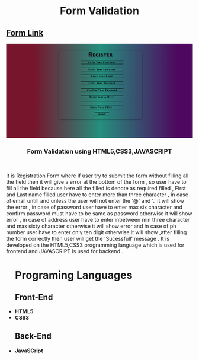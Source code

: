 <h1 align ="center">Form Validation</h1>
<h2><a href="https://hyperdevil-x.github.io/formvalidation/" target="_blank">Form Link</a></h2>
<img src="cover.PNG">
 <h3  align ="center"><b>Form Validation using HTML5,CSS3,JAVASCRIPT</b></h3>
 <br>
<p>It is Registration Form where if user try to submit the form without filling all the field then it will give a error at the bottom of the form , so user have to fill all the field because here all the filled is denote as required filled , First and Last name filled user have to enter more than three character , in case of email untill and unless the user will not enter the '@' and '.' it will show the error , in case of password user have to enter max six character and confirm password must have to be same as password otherwise it will show error , in case of address user have to enter inbetween min three character and max sixty character otherwise it will show error and in case of ph number user have to enter only ten digit otherwise it will show ,after filling the form correctly then user will get the 'Sucessfull' message . It is developed on the HTML5,CSS3 programming language which is used for frontend and  JAVASCRIPT is used for backend . </p>
<ul>
 <h1><b>Programing Languages<b></h1>
<h2><b>Front-End</b></h2>
<li>HTML5</li>
 <li>CSS3</li>
</ul>
<ul>
<h2><b> Back-End </b></h2>
 <li>JavaSCript</li>
</ul>

